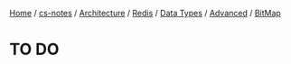 [Home](https://mengxianbin.github.io) /
[cs-notes](https://mengxianbin.github.io/cs-notes/site) /
[Architecture](https://mengxianbin.github.io/cs-notes/site/Architecture) /
[Redis](https://mengxianbin.github.io/cs-notes/site/Architecture/Redis) /
[Data Types](https://mengxianbin.github.io/cs-notes/site/Architecture/Redis/Data%20Types) /
[Advanced](https://mengxianbin.github.io/cs-notes/site/Architecture/Redis/Data%20Types/Advanced) /
[BitMap](https://mengxianbin.github.io/cs-notes/site/Architecture/Redis/Data%20Types/Advanced/BitMap)

# TO DO
